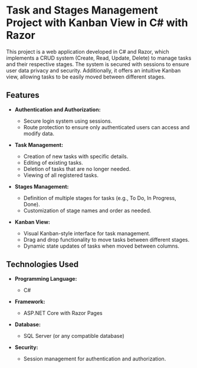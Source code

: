 # Task and Stages Management Project with Kanban View in C# with Razor

This project is a web application developed in C# and Razor, which implements a CRUD system (Create, Read, Update, Delete) to manage tasks and their respective stages. The system is secured with sessions to ensure user data privacy and security. Additionally, it offers an intuitive Kanban view, allowing tasks to be easily moved between different stages.

## Features

- **Authentication and Authorization:**
  - Secure login system using sessions.
  - Route protection to ensure only authenticated users can access and modify data.

- **Task Management:**
  - Creation of new tasks with specific details.
  - Editing of existing tasks.
  - Deletion of tasks that are no longer needed.
  - Viewing of all registered tasks.

- **Stages Management:**
  - Definition of multiple stages for tasks (e.g., To Do, In Progress, Done).
  - Customization of stage names and order as needed.

- **Kanban View:**
  - Visual Kanban-style interface for task management.
  - Drag and drop functionality to move tasks between different stages.
  - Dynamic state updates of tasks when moved between columns.

## Technologies Used

- **Programming Language:**
  - C#

- **Framework:**
  - ASP.NET Core with Razor Pages

- **Database:**
  - SQL Server (or any compatible database)

- **Security:**
  - Session management for authentication and authorization.
